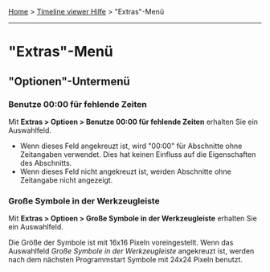 [Home](..) > [Timeline viewer Hilfe](index.md) > "Extras"-Menü

---

# "Extras"-Menü

## "Optionen"-Untermenü

### Benutze 00:00 für fehlende Zeiten

Mit **Extras > Optioen > Benutze 00:00 für fehlende Zeiten** erhalten Sie ein Auswahlfeld.

-   Wenn dieses Feld angekreuzt ist, wird "00:00" für Abschnitte
    ohne Zeitangaben verwendet. Dies hat keinen Einfluss auf die
    Eigenschaften des Abschnitts.
-   Wenn dieses Feld nicht angekreuzt ist, werden Abschnitte ohne
    Zeitangabe nicht angezeigt.
     
### Große Symbole in der Werkzeugleiste

Mit **Extras > Optioen > Große Symbole in der Werkzeugleiste** erhalten Sie ein Auswahlfeld.

Die Größe der Symbole ist mit 16x16 Pixeln voreingestellt.
Wenn das Auswahlfeld *Große Symbole in der Werkzeugleiste*
angekreuzt ist, werden nach dem nächsten Programmstart
Symbole mit 24x24 Pixeln benutzt.

